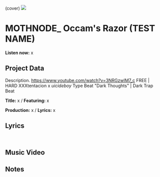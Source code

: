 (cover) ![](57175019_319474918741616_8502199518755923887_n.jpg)

# MOTHNODE_ Occam's Razor (TEST NAME)

**Listen now:** x

## Project Data

Description.
https://www.youtube.com/watch?v=3NRGzwlM7_c
FREE | HARD XXXtentacion x $uicideboy$ Type Beat "Dark Thoughts" | 
Dark Trap Beat

**Title:** x / **Featuring:** x

**Production:** x / **Lyrics:** x

## Lyrics

```


```

## Music Video


## Notes
